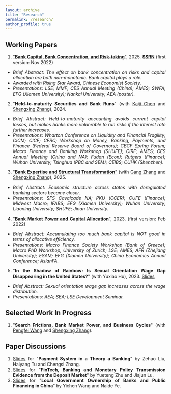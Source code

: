 ```yaml
---
layout: archive
title: "Research"
permalink: /research/
author_profile: true
---
```

<style>
body {
text-align: justify;}
li {
  font-size: 14px;
}
</style>


## Working Papers
1. ["**Bank Capital, Bank Concentration, and Risk-taking**"](https://ivanyyi.github.io/files/JMP_YUYI.pdf), 2025. [**SSRN**](https://papers.ssrn.com/sol3/papers.cfm?abstract_id=4250446) (first version: Nov 2022)
  * *Brief Abstract: The effect on bank concentration on risks and capital allocation are both non-monotonic. Bank capital plays a role.*
  * *Awarded with Rising Star Award, Chinese Economist Society.*
  * *Presentations: LSE; MMF; CES Annual Meeting (China); AMES; SWFA; EFG (Xiamen University); Nankai University; AEA (poster).*

2. "**Held-to-maturity Securities and Bank Runs**" (with [Kaiji Chen](https://sites.google.com/site/chenkaiji/) and [Shengxing Zhang](https://sites.google.com/site/oo7zsx/home)), 2024.
  * *Brief Abstract: Held-to-maturity accounting avoids current capital losses, but makes banks more volunrable to run risks if the interest rate further increases.*
  * *Presentations: Wharton Conference on Liquidity and Financial Fragility; CICM; CICF; CFRC; Workshop on Money, Banking, Payments, and Finance (Federal Reserve Board of Governors); CBCF Spring Forum; Macro Finance and Banking Workshop (SHUFE); CIRF;  AMES;  CES Annual Meeting (China and NA); Fudan (Econ);  Rutgers (Finance); Wuhan University; Tsinghua (PBC and SEM); CEIBS; CUHK (Shenzhen).*
 
3. ["**Bank Expertise and Structural Transformation**"](https://papers.ssrn.com/sol3/papers.cfm?abstract_id=5188046) (with [Gang Zhang](https://sites.google.com/view/gang-zhang/home) and [Shengxing Zhang](https://sites.google.com/site/oo7zsx/home)), 2025.
  * *Brief Abstract: Economic structure across states with deregulated banking sectors became closer.*
  * *Presentations: SFS Cavalcade NA; PKU (CCER); CUFE (Finance); Midwest Macro; IFABS; EFG (Xiamen University); Wuhan University; Liaoning University; SHUFE; Jinan University.*

4. ["**Bank Market Power and Capital Allocation**"](https://papers.ssrn.com/sol3/papers.cfm?abstract_id=4046630), 2023. (first version: Feb 2022)
  * *Brief Abstract: Accumulating too much bank capital is NOT good in terms of allocative efficiency.*
  * *Presentations: Macro Finance Society Workshop (Bank of Greece); Macro PhD Workshop, University of Zurich; LSE; AMES; AFR (Zhejiang University); ESAM;  EFG (Xiamen University); China Economics Annual Conference; AsianFA.*



5. "**In the Shadow of Rainbow: Is Sexual Orientation Wage Gap Disappearing in the United States?**" (with Yuxiao Hu), 2023. [Slides](https://www.aeaweb.org/conference/2021/preliminary/powerpoint/Ft4Aehky)
  * *Brief Abstract:  Sexual orientation wage gap increases across the wage distribution.*
  * *Presentations: AEA; SEA; LSE Development Seminar.*




  



## Selected Work In Progress
1. "**Search Frictions, Bank Market Power, and Business Cycles**" (with [Pengfei Wang](https://sites.google.com/view/pengfeiwang/home) and [Shengxing Zhang](https://sites.google.com/site/oo7zsx/home)).


## Paper Discussions
1. [Slides](https://IvanYYi.github.io/files/discussion2.pdf) for "**Payment System in a Theory a Banking**" by Zehao Liu, Haiyang Tu and Chengsi Zhang.
2. [Slides](https://IvanYYi.github.io/files/discussion1.pdf) for "**FinTech, Banking and Monetary Policy Transmission Evidence from the Deposit Market**" by Yueteng Zhu and Jiajun Lu.
3. [Slides](https://IvanYYi.github.io/files/discussion3.pdf) for "**Local Government Ownership of Banks and Public Financing in China**" by Yichen Wang and Naide Ye.






